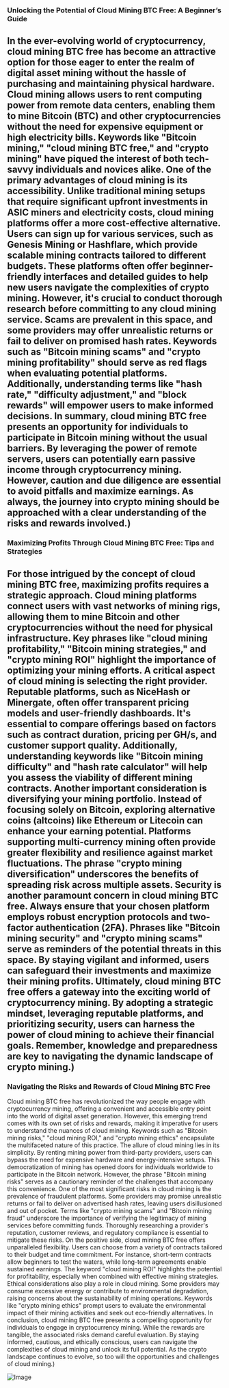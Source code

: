 ### Unlocking the Potential of Cloud Mining BTC Free: A Beginner’s Guide
In the ever-evolving world of cryptocurrency, cloud mining BTC free has become an attractive option for those eager to enter the realm of digital asset mining without the hassle of purchasing and maintaining physical hardware. Cloud mining allows users to rent computing power from remote data centers, enabling them to mine Bitcoin (BTC) and other cryptocurrencies without the need for expensive equipment or high electricity bills. Keywords like "Bitcoin mining," "cloud mining BTC free," and "crypto mining" have piqued the interest of both tech-savvy individuals and novices alike.
One of the primary advantages of cloud mining is its accessibility. Unlike traditional mining setups that require significant upfront investments in ASIC miners and electricity costs, cloud mining platforms offer a more cost-effective alternative. Users can sign up for various services, such as Genesis Mining or Hashflare, which provide scalable mining contracts tailored to different budgets. These platforms often offer beginner-friendly interfaces and detailed guides to help new users navigate the complexities of crypto mining.
However, it's crucial to conduct thorough research before committing to any cloud mining service. Scams are prevalent in this space, and some providers may offer unrealistic returns or fail to deliver on promised hash rates. Keywords such as "Bitcoin mining scams" and "crypto mining profitability" should serve as red flags when evaluating potential platforms. Additionally, understanding terms like "hash rate," "difficulty adjustment," and "block rewards" will empower users to make informed decisions.
In summary, cloud mining BTC free presents an opportunity for individuals to participate in Bitcoin mining without the usual barriers. By leveraging the power of remote servers, users can potentially earn passive income through cryptocurrency mining. However, caution and due diligence are essential to avoid pitfalls and maximize earnings. As always, the journey into crypto mining should be approached with a clear understanding of the risks and rewards involved.)
---
### Maximizing Profits Through Cloud Mining BTC Free: Tips and Strategies
For those intrigued by the concept of cloud mining BTC free, maximizing profits requires a strategic approach. Cloud mining platforms connect users with vast networks of mining rigs, allowing them to mine Bitcoin and other cryptocurrencies without the need for physical infrastructure. Key phrases like "cloud mining profitability," "Bitcoin mining strategies," and "crypto mining ROI" highlight the importance of optimizing your mining efforts.
A critical aspect of cloud mining is selecting the right provider. Reputable platforms, such as NiceHash or Minergate, often offer transparent pricing models and user-friendly dashboards. It's essential to compare offerings based on factors such as contract duration, pricing per GH/s, and customer support quality. Additionally, understanding keywords like "Bitcoin mining difficulty" and "hash rate calculator" will help you assess the viability of different mining contracts.
Another important consideration is diversifying your mining portfolio. Instead of focusing solely on Bitcoin, exploring alternative coins (altcoins) like Ethereum or Litecoin can enhance your earning potential. Platforms supporting multi-currency mining often provide greater flexibility and resilience against market fluctuations. The phrase "crypto mining diversification" underscores the benefits of spreading risk across multiple assets.
Security is another paramount concern in cloud mining BTC free. Always ensure that your chosen platform employs robust encryption protocols and two-factor authentication (2FA). Phrases like "Bitcoin mining security" and "crypto mining scams" serve as reminders of the potential threats in this space. By staying vigilant and informed, users can safeguard their investments and maximize their mining profits.
Ultimately, cloud mining BTC free offers a gateway into the exciting world of cryptocurrency mining. By adopting a strategic mindset, leveraging reputable platforms, and prioritizing security, users can harness the power of cloud mining to achieve their financial goals. Remember, knowledge and preparedness are key to navigating the dynamic landscape of crypto mining.)
--- 
### Navigating the Risks and Rewards of Cloud Mining BTC Free
Cloud mining BTC free has revolutionized the way people engage with cryptocurrency mining, offering a convenient and accessible entry point into the world of digital asset generation. However, this emerging trend comes with its own set of risks and rewards, making it imperative for users to understand the nuances of cloud mining. Keywords such as "Bitcoin mining risks," "cloud mining ROI," and "crypto mining ethics" encapsulate the multifaceted nature of this practice.
The allure of cloud mining lies in its simplicity. By renting mining power from third-party providers, users can bypass the need for expensive hardware and energy-intensive setups. This democratization of mining has opened doors for individuals worldwide to participate in the Bitcoin network. However, the phrase "Bitcoin mining risks" serves as a cautionary reminder of the challenges that accompany this convenience.
One of the most significant risks in cloud mining is the prevalence of fraudulent platforms. Some providers may promise unrealistic returns or fail to deliver on advertised hash rates, leaving users disillusioned and out of pocket. Terms like "crypto mining scams" and "Bitcoin mining fraud" underscore the importance of verifying the legitimacy of mining services before committing funds. Thoroughly researching a provider's reputation, customer reviews, and regulatory compliance is essential to mitigate these risks.
On the positive side, cloud mining BTC free offers unparalleled flexibility. Users can choose from a variety of contracts tailored to their budget and time commitment. For instance, short-term contracts allow beginners to test the waters, while long-term agreements enable sustained earnings. The keyword "cloud mining ROI" highlights the potential for profitability, especially when combined with effective mining strategies.
Ethical considerations also play a role in cloud mining. Some providers may consume excessive energy or contribute to environmental degradation, raising concerns about the sustainability of mining operations. Keywords like "crypto mining ethics" prompt users to evaluate the environmental impact of their mining activities and seek out eco-friendly alternatives.
In conclusion, cloud mining BTC free presents a compelling opportunity for individuals to engage in cryptocurrency mining. While the rewards are tangible, the associated risks demand careful evaluation. By staying informed, cautious, and ethically conscious, users can navigate the complexities of cloud mining and unlock its full potential. As the crypto landscape continues to evolve, so too will the opportunities and challenges of cloud mining.)


![Image](https://github.com/user-attachments/assets/4a25d116-2220-4385-b08e-f287af8fcbc4)